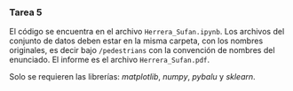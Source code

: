 ### Tarea 5

El código se encuentra en el archivo `Herrera_Sufan.ipynb`. Los archivos del conjunto de datos deben estar en la misma carpeta, con los nombres originales, es decir bajo `/pedestrians` con la convención de nombres del enunciado. El informe es el archivo `Herrera_Sufan.pdf`.

Solo se requieren las librerías: _matplotlib_, _numpy_, _pybalu_ y _sklearn_.
